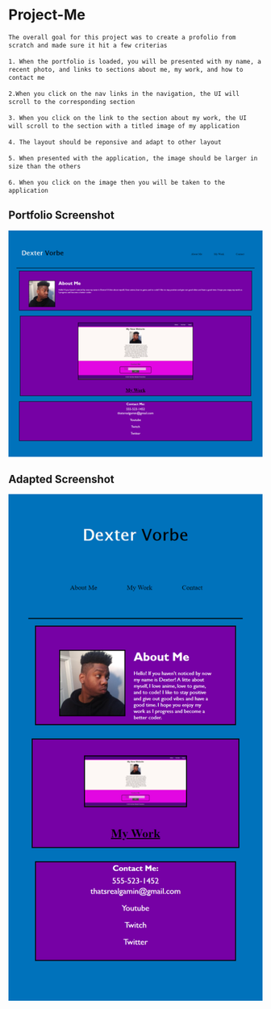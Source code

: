 # Project-Me

```
The overall goal for this project was to create a profolio from scratch and made sure it hit a few criterias

1. When the portfolio is loaded, you will be presented with my name, a recent photo, and links to sections about me, my work, and how to contact me

2.When you click on the nav links in the navigation, the UI will scroll to the corresponding section

3. When you click on the link to the section about my work, the UI will scroll to the section with a titled image of my application

4. The layout should be reponsive and adapt to other layout

5. When presented with the application, the image should be larger in size than the others

6. When you click on the image then you will be taken to the application

```

## Portfolio Screenshot
![Portfolio Pic 1](./assets/images/screenshot1.png)

## Adapted Screenshot
![Portfolio Pic 2](./assets/images/screenshot2.png)


